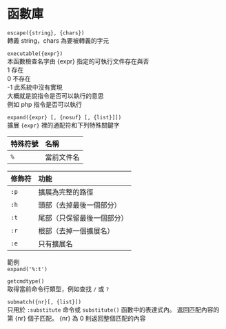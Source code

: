 # 函數庫

`escape({string}, {chars})`  
轉義 string，chars 為要被轉義的字元

`executable({expr})`  
本函數檢查名字由 {expr} 指定的可執行文件存在與否  
1 存在  
0 不存在  
-1 此系統中沒有實現  
大概就是說指令是否可以執行的意思  
例如 php 指令是否可以執行

`expand({expr} [, {nosuf} [, {list}]])`  
擴展 `{expr}` 裡的通配符和下列特殊關鍵字

| 特殊符號 | 名稱 |
| :--- | :--- |
| `%` | 當前文件名 |

| 修飾符 | 功能 |
| :--- | :--- |
| `:p` | 擴展為完整的路徑 |
| `:h` | 頭部（去掉最後一個部分） |
| `:t` | 尾部（只保留最後一個部分） |
| `:r` | 根部（去掉一個擴展名） |
| `:e` | 只有擴展名 |

範例  
`expand('%:t')`

`getcmdtype()`  
取得當前命令行類型，例如查找 `/` 或 `?`

`submatch({nr}[, {list}])`  
只用於 `:substitute` 命令或 `substitute()` 函數中的表達式內。 返回匹配內容的第 {nr} 個子匹配。 {nr} 為 0 則返回整個匹配的內容



